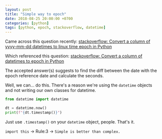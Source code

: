 ```yaml
---
layout: post
title: "Simple way to epoch"
date: 2018-08-25 20:00:00 +0700
categories: [python]
tags: [python, epoch, stackoverflow, datetime]
---
```


Came across this question recently:
[stackoverflow: Convert a column of yyyy-mm-dd datetimes to linux time epoch in Python](https://stackoverflow.com/questions/51760021/convert-a-column-of-yyyy-mm-dd-datetimes-to-linux-time-epoch-in-python/51760200)

Which referenced this question: [stackoverflow: Convert a column of datetimes to epoch in Python](https://stackoverflow.com/questions/35630098/convert-a-column-of-datetimes-to-epoch-in-python)

The accepted answer(s) suggests to find the diff between the date with the epoch reference date and calculate the seconds.

Well, we can... do this. There's a reason we're using the `datetime` objects and not writing our own classes for datetime.

```python
from datetime import datetime

dt = datetime.now()
print(f"{dt.timestamp()}")
```

Just use `.timestamp()` on your `datetime` object, people. That's it.

`import this` -> Rule:3 -> `Simple is better than complex.`